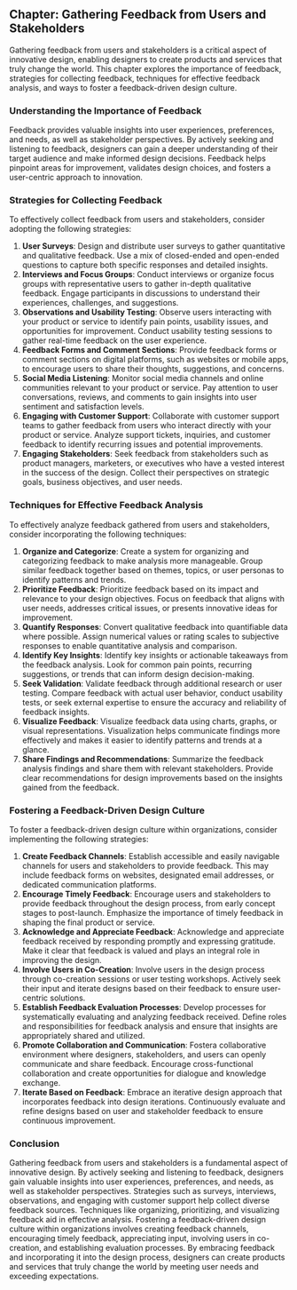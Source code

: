 Chapter: Gathering Feedback from Users and Stakeholders
-------------------------------------------------------

Gathering feedback from users and stakeholders is a critical aspect of innovative design, enabling designers to create products and services that truly change the world. This chapter explores the importance of feedback, strategies for collecting feedback, techniques for effective feedback analysis, and ways to foster a feedback-driven design culture.

### Understanding the Importance of Feedback

Feedback provides valuable insights into user experiences, preferences, and needs, as well as stakeholder perspectives. By actively seeking and listening to feedback, designers can gain a deeper understanding of their target audience and make informed design decisions. Feedback helps pinpoint areas for improvement, validates design choices, and fosters a user-centric approach to innovation.

### Strategies for Collecting Feedback

To effectively collect feedback from users and stakeholders, consider adopting the following strategies:

1. **User Surveys**: Design and distribute user surveys to gather quantitative and qualitative feedback. Use a mix of closed-ended and open-ended questions to capture both specific responses and detailed insights.
2. **Interviews and Focus Groups**: Conduct interviews or organize focus groups with representative users to gather in-depth qualitative feedback. Engage participants in discussions to understand their experiences, challenges, and suggestions.
3. **Observations and Usability Testing**: Observe users interacting with your product or service to identify pain points, usability issues, and opportunities for improvement. Conduct usability testing sessions to gather real-time feedback on the user experience.
4. **Feedback Forms and Comment Sections**: Provide feedback forms or comment sections on digital platforms, such as websites or mobile apps, to encourage users to share their thoughts, suggestions, and concerns.
5. **Social Media Listening**: Monitor social media channels and online communities relevant to your product or service. Pay attention to user conversations, reviews, and comments to gain insights into user sentiment and satisfaction levels.
6. **Engaging with Customer Support**: Collaborate with customer support teams to gather feedback from users who interact directly with your product or service. Analyze support tickets, inquiries, and customer feedback to identify recurring issues and potential improvements.
7. **Engaging Stakeholders**: Seek feedback from stakeholders such as product managers, marketers, or executives who have a vested interest in the success of the design. Collect their perspectives on strategic goals, business objectives, and user needs.

### Techniques for Effective Feedback Analysis

To effectively analyze feedback gathered from users and stakeholders, consider incorporating the following techniques:

1. **Organize and Categorize**: Create a system for organizing and categorizing feedback to make analysis more manageable. Group similar feedback together based on themes, topics, or user personas to identify patterns and trends.
2. **Prioritize Feedback**: Prioritize feedback based on its impact and relevance to your design objectives. Focus on feedback that aligns with user needs, addresses critical issues, or presents innovative ideas for improvement.
3. **Quantify Responses**: Convert qualitative feedback into quantifiable data where possible. Assign numerical values or rating scales to subjective responses to enable quantitative analysis and comparison.
4. **Identify Key Insights**: Identify key insights or actionable takeaways from the feedback analysis. Look for common pain points, recurring suggestions, or trends that can inform design decision-making.
5. **Seek Validation**: Validate feedback through additional research or user testing. Compare feedback with actual user behavior, conduct usability tests, or seek external expertise to ensure the accuracy and reliability of feedback insights.
6. **Visualize Feedback**: Visualize feedback data using charts, graphs, or visual representations. Visualization helps communicate findings more effectively and makes it easier to identify patterns and trends at a glance.
7. **Share Findings and Recommendations**: Summarize the feedback analysis findings and share them with relevant stakeholders. Provide clear recommendations for design improvements based on the insights gained from the feedback.

### Fostering a Feedback-Driven Design Culture

To foster a feedback-driven design culture within organizations, consider implementing the following strategies:

1. **Create Feedback Channels**: Establish accessible and easily navigable channels for users and stakeholders to provide feedback. This may include feedback forms on websites, designated email addresses, or dedicated communication platforms.
2. **Encourage Timely Feedback**: Encourage users and stakeholders to provide feedback throughout the design process, from early concept stages to post-launch. Emphasize the importance of timely feedback in shaping the final product or service.
3. **Acknowledge and Appreciate Feedback**: Acknowledge and appreciate feedback received by responding promptly and expressing gratitude. Make it clear that feedback is valued and plays an integral role in improving the design.
4. **Involve Users in Co-Creation**: Involve users in the design process through co-creation sessions or user testing workshops. Actively seek their input and iterate designs based on their feedback to ensure user-centric solutions.
5. **Establish Feedback Evaluation Processes**: Develop processes for systematically evaluating and analyzing feedback received. Define roles and responsibilities for feedback analysis and ensure that insights are appropriately shared and utilized.
6. **Promote Collaboration and Communication**: Fostera collaborative environment where designers, stakeholders, and users can openly communicate and share feedback. Encourage cross-functional collaboration and create opportunities for dialogue and knowledge exchange.
7. **Iterate Based on Feedback**: Embrace an iterative design approach that incorporates feedback into design iterations. Continuously evaluate and refine designs based on user and stakeholder feedback to ensure continuous improvement.

### Conclusion

Gathering feedback from users and stakeholders is a fundamental aspect of innovative design. By actively seeking and listening to feedback, designers gain valuable insights into user experiences, preferences, and needs, as well as stakeholder perspectives. Strategies such as surveys, interviews, observations, and engaging with customer support help collect diverse feedback sources. Techniques like organizing, prioritizing, and visualizing feedback aid in effective analysis. Fostering a feedback-driven design culture within organizations involves creating feedback channels, encouraging timely feedback, appreciating input, involving users in co-creation, and establishing evaluation processes. By embracing feedback and incorporating it into the design process, designers can create products and services that truly change the world by meeting user needs and exceeding expectations.
